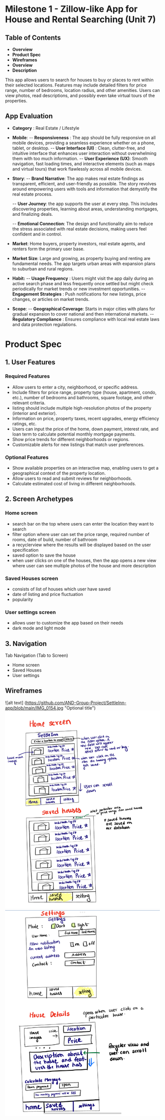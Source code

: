 # Milestone 1 - Zillow-like App for House and Rental Searching (Unit 7)
## Table of Contents
- **Overview**
-  **Product Spec**
-  **Wireframes**
-  **Overview**
-  **Description**

This app allows users to search for houses to buy or places to rent within their selected locations. Features may include detailed filters for price range, number of bedrooms, location radius, and other amenities. Users can view photos, read descriptions, and possibly even take virtual tours of the properties.

## App Evaluation

- **Category** : Real Estate / Lifestyle
- **Mobile**:
    -- **Responsiveness** : The app should be fully responsive on all mobile devices, providing a seamless experience whether on a phone, tablet, or desktop.
    -- **User Interface (UI)** : Clean, clutter-free, and intuitive interface that enhances user interaction without overwhelming them with too much information.
    -- **User Experience (UX)**: Smooth navigation, fast loading times, and interactive elements (such as maps and virtual tours) that work flawlessly across all mobile devices.
- **Story**:
    -- **Brand Narrative**: The app  makes real estate findings as transparent, efficient, and user-friendly as possible. The story revolves around empowering users with tools and information that demystify the real estate process.
    
    -- **User Journey**: the app supports the user at every step. This includes discovering properties, learning about areas, understanding mortgages, and finalizing deals.
    
    -- **Emotional Connection**: The design and functionality aim to reduce the stress associated with real estate decisions, making users feel confident and in control.
- **Market**: Home buyers, property investors, real estate agents, and renters form the primary user base.
- **Market Size**: Large and growing, as property buying and renting are fundamental needs. The app targets urban areas with expansion plans to suburban and rural regions.
- **Habit:**
    -- **Usage Frequency** : Users might visit the app daily during an active search phase and less frequently once settled but might check periodically for market trends or new investment opportunities.
    -- **Engagement Strategies** : Push notifications for new listings, price changes, or articles on market trends.
    
- **Scope**:
    -- **Geographical Coverage**: Starts in major cities with plans for gradual expansion to cover national and then international markets.
    -- **Regulatory Compliance** : Ensures compliance with local real estate laws and data protection regulations.
# Product Spec
## 1. User Features
### Required Features
 - Allow users to enter a city, neighborhood, or specific address.
 -  Include filters for price range, property type (house, apartment, condo, etc.), number of bedrooms and bathrooms, square footage, and other relevant criteria.
 -   listing should include multiple high-resolution photos of the property (interior and exterior).
 -   Information on price, property taxes, recent upgrades, energy efficiency ratings, etc.
 -    Users can input the price of the home, down payment, interest rate, and loan term to calculate potential monthly mortgage payments.
 -    Show price trends for different neighborhoods or regions.
 -    Customizable alerts for new listings that match user preferences.
   
### Optional Features
- Show available properties on an interactive map, enabling users to get a geographical context of the property location.
- Allow users to read and submit reviews for neighborhoods.
-  Calculate estimated cost of living in different neighborhoods.


## 2. Screen Archetypes
### Home screen
 - search bar on the top where users can enter the location they want to search
 - filter option where user can set the price range, required number of rooms, date of build, number of bathroom
 - a recyclerview where the results will be displayed based on the user specification
 - saved option to save the house
 - when user clicks on one of the houses, then the app opens a new view where user can see multiple photos of the house and more description

### Saved Houses screen
- consists of list of houses which user have saved
- date of listing and price fluctuation
- popularity

### User settings screen
- allows user to customize the app based on their needs
- dark mode and light mode

## 3. Navigation
Tab Navigation (Tab to Screen)

- Home screen
- Saved Houses 
- User settings

## Wireframes
![alt text] (https://github.com/AND-Group-Project/SettleInn-app/blob/main/IMG_0154.jpg "Optional title")
![alt text](https://github.com/AND-Group-Project/SettleInn-app/blob/main/IMG_0152.jpg "Optional title")
![alt text](https://github.com/AND-Group-Project/SettleInn-app/blob/main/IMG_0153.jpg "Optional title")

